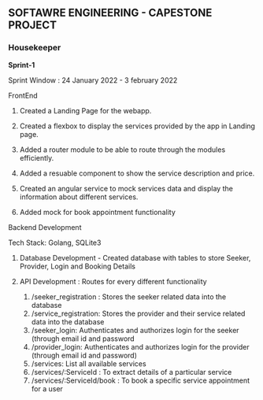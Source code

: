 ## SOFTAWRE ENGINEERING - CAPESTONE PROJECT

<h3> Housekeeper </h3>

**Sprint-1**

Sprint Window : 24 January 2022 - 3 february 2022



FrontEnd

1. Created a Landing Page for the webapp.

2. Created a flexbox to display the services provided by the app in Landing page.

3. Added a router module to be able to route through the modules efficiently.

4. Added a resuable component to show the service description and price.

5. Created an angular service to mock services data and display the information about different services.

6. Added mock for book appointment functionality

Backend Development 

  Tech Stack: Golang, SQLite3

1. Database Development - Created database with tables to store Seeker, Provider, Login and Booking Details

2. API Development : Routes for every different functionality
	1. /seeker_registration : Stores the seeker related data into the database
	2. /service_registration: Stores the provider and their service related data into the database
	3. /seeker_login: Authenticates and authorizes login for the seeker (through email id and password
	4. /provider_login: Authenticates and authorizes login for the provider (through email id and password)
	5. /services: List all available services
	6. /services/:ServiceId : To extract details of a particular service
	7. /services/:ServiceId/book : To book a specific service appointment for a user 

